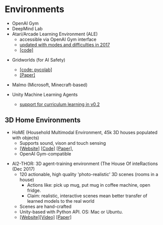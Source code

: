 # Environments

<!--TODO: add info on OpenAI Gym, DeepMind Lab,  Malmo-->
<!--TODO: categorise wrappers like OpenAI Gym vs envs like HoME -->

* OpenAI Gym
* DeepMind Lab
* Atari/Arcade Learning Environment (ALE)
    * accessible via OpenAI Gym interface
    * [updated with modes and difficulties in 2017](http://www.marcgbellemare.info/introducing-the-ale-6/)
    * [[code]](https://github.com/mgbellemare/Arcade-Learning-Environment)

<!--TODO: elab on what Gridworlds is -->
* Gridworlds (for AI Safety) 
	- [[code: pycolab]](https://github.com/deepmind/pycolab)
	- [[Paper]](https://arxiv.org/abs/1711.09883)

* Malmo (Microsoft, Minecraft-based)
* Unity Machine Learning Agents
	- [support for curriculum learning in v0.2](https://blogs.unity3d.com/2017/12/08/introducing-ml-agents-v0-2-curriculum-learning-new-environments-and-more/)

## 3D Home Environments
* HoME (Household Multimodal Environment, 45k 3D houses populated with objects)
	- Supports sound, vison and touch sensing
	- [[Website]](https://home-platform.github.io/) [[Code]](https://github.com/HoME-Platform/home-platform) [[Paper]](https://arxiv.org/abs/1711.11017v1), 
	- OpenAI Gym-compatible
- AI2-THOR: 3D agent-training environment (The House Of inteRactions (Dec 2017)
	- 120 actionable, high quality 'photo-realistic' 3D scenes (rooms in a house)
		- Actions like: pick up mug, put mug in coffee  machine, open fridge.
		- Claim: realistic, interactive scenes mean better transfer of learned models to the real world
	- Scenes are hand-crafted
	- Unity-based with Python API. OS: Mac or Ubuntu.
	- [[Website]](http://ai2thor.allenai.org./)[[Video]](https://www.youtube.com/watch?time_continue=7&v=MvvAhF4HZ8s) [[Paper]](https://arxiv.org/abs/1712.05474)